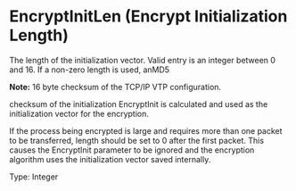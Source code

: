 # EncryptInitLen (Encrypt Initialization Length)

The length of the initialization vector. Valid entry is an integer between 0 and 16. If a non-zero length is used, anMD5

**Note:** 16 byte checksum of the TCP/IP VTP configuration.

checksum of the initialization EncryptInit is calculated and used as the initialization vector for the encryption.

If the process being encrypted is large and requires more than one packet to be transferred, length should be set to 0 after the first packet. This causes the EncryptInit parameter to be ignored and the encryption algorithm uses the initialization vector saved internally.

Type: Integer
